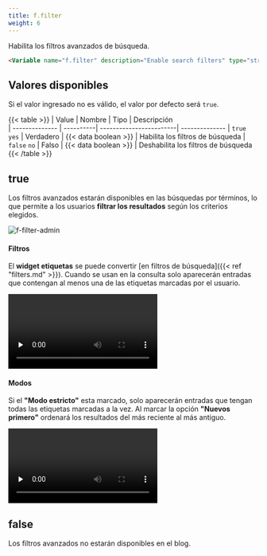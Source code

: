 ```yaml
---
title: f.filter
weight: 6
---
```


Habilita los filtros avanzados de búsqueda.

```html
<Variable name="f.filter" description="Enable search filters" type="string" value="true"/>
```

## Valores disponibles

Si el valor ingresado no es válido, el valor por defecto será `true`.

{{< table >}}
| Value          | Nombre    | Tipo                    | Descripción   
| -------------- | ----------| ------------------------| --------------
| `true` `yes`   | Verdadero | {{< data boolean >}}    | Habilita los filtros de búsqueda
| `false` `no`   | Falso     | {{< data boolean >}}    | Deshabilita los filtros de búsqueda
{{< /table >}}


## true

Los filtros avanzados estarán disponibles en las búsquedas por términos, lo que permite a los usuarios **filtrar los resultados** según los criterios elegidos.

![f-filter-admin](/images/variables/functions/f-filter-admin.png)

#### Filtros

El **widget etiquetas** se puede convertir [en filtros de búsqueda]({{< ref "filters.md" >}}). Cuando se usan en la consulta solo aparecerán entradas que contengan al menos una de las etiquetas marcadas por el usuario.

<video controls preload="none">
  <source src="/videos/f-filter-labels.mp4" type="video/mp4">
</video>

#### Modos

Si el **"Modo estricto"** esta marcado, solo aparecerán entradas que tengan todas las etiquetas marcadas a la vez. Al marcar la opción **"Nuevos primero"** ordenará los resultados del más reciente al más antiguo.

<video controls preload="none">
  <source src="/videos/f-filter-modes.mp4" type="video/mp4">
</video>

## false

Los filtros avanzados no estarán disponibles en el blog.